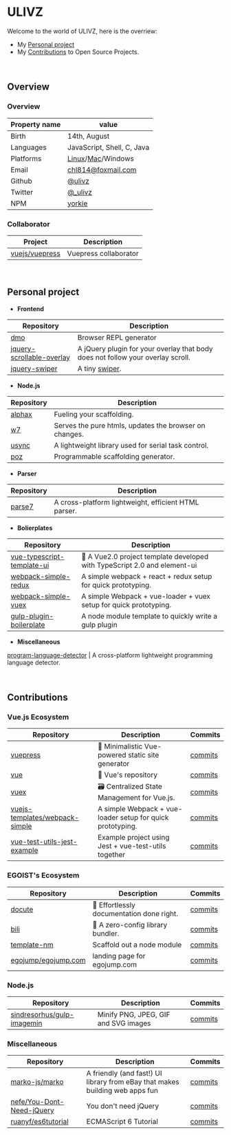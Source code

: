 # ULIVZ

Welcome to the world of ULIVZ, here is the overriew:


- My [Personal project](#personal-project)
- My [Contributions](#personal-project) to Open Source Projects.

<br>

## Overview

### Overview

| Property name | value |
|---------------|-------|
| Birth         | 14th, August |
| Languages     | JavaScript, Shell, C, Java |
| Platforms     | [Linux](https://github.com/torvalds/linux)/[Mac](https://www.apple.com)/Windows |
| Email         | [chl814@foxmail.com](mailto://chl814@foxmail.com) |
| Github        | [@ulivz](https://github.com/ulivz) |
| Twitter       | [@_ulivz](https://twitter.com/_ulivz) |
| NPM           | [yorkie](https://www.npmjs.org/~yorkie) |

### Collaborator

| Project | Description |
|--------------|-------------|
| [vuejs/vuepress](https://github.com/vuejs/vuepress) | Vuepress collaborator  |

<br>

## Personal project

- **Frontend** 

| Repository | Description | 
|------------|-------------|
[dmo](https://github.com/ulivz/dmo) | Browser REPL generator
[jquery-scrollable-overlay](https://github.com/ulivz/jquery-scrollable-overlay) | A jQuery plugin for your overlay that body does not follow your overlay scroll. 
[jquery-swiper](https://github.com/ulivz/jquery-swiper) | A tiny [swiper](http://www.v2js.com/jquery-swiper).

- **Node.js**

| Repository | Description | 
|------------|-------------|
[alphax](https://github.com/ulivz/alphax) | Fueling your scaffolding.
[w7](https://github.com/ulivz/w7) | Serves the pure htmls, updates the browser on changes.
[usync](https://github.com/ulivz/usync) | A lightweight library used for serial task control.
[poz](https://github.com/ulivz/poz) | Programmable scaffolding generator.

- **Parser**

| Repository | Description | 
|------------|-------------|
[parse7](https://github.com/ulivz/parse7) | A cross-platform lightweight, efficient HTML parser.

- **Bolierplates**

| Repository | Description | 
|------------|-------------|
[vue-typescript-template-ui](https://github.com/ulivz/vue-typescript-template-ui) | 🍪 A Vue2.0 project template developed with TypeScript 2.0 and element-ui
[webpack-simple-redux](https://github.com/ulivz/webpack-simple-redux) | A simple webpack + react + redux setup for quick prototyping.
[webpack-simple-vuex](https://github.com/ulivz/webpack-simple-vuex) | A simple Webpack + vue-loader + vuex setup for quick prototyping.
[gulp-plugin-boilerplate](https://github.com/ulivz/gulp-plugin-boilerplate) | A node module template to quickly write a gulp plugin

- **Miscellaneous**

[program-language-detector](https://github.com/ulivz/program-language-detector) | A cross-platform lightweight programming language detector.

<br>

## Contributions

### Vue.js Ecosystem

| Repository | Description | Commits |
|------------|-------------|---------|
[vuepress](https://github.com/vuejs/vuepress) | 📝 Minimalistic Vue-powered static site generator | [commits](https://github.com/vuejs/vuepress/commits/master?author=ulivz)
[vue](https://github.com/vuejs/vue/)| 🖖 Vue's repository | [commits](https://github.com/vuejs/vue/commits/dev?author=ulivz)
[vuex](https://github.com/vuejs/vuex) | 🗃️ Centralized State Management for Vue.js. | [commits](https://github.com/vuejs/vuex/commits/dev?author=ulivz)
[vuejs-templates/webpack-simple](https://github.com/vuejs-templates/webpack-simple) | A simple Webpack + vue-loader setup for quick prototyping. | [commits](https://github.com/vuejs-templates/webpack-simple/commits?author=ulivz)
[vue-test-utils-jest-example](https://github.com/vuejs/vue-test-utils-jest-example) | Example project using Jest + vue-test-utils together | [commits](https://github.com/vuejs/vue-test-utils-jest-example/commits/master?author=ulivz)

### EGOIST's Ecosystem

| Repository | Description | Commits |
|------------|-------------|---------|
[docute](https://github.com/egoist/docute) | 📜 Effortlessly documentation done right. | [commits](https://github.com/egoist/docute/commits/master?author=ulivz)
[bili](https://github.com/egoist/bili) | 🥂 A zero-config library bundler. | [commits](https://github.com/egoist/bili/commits?author=ulivz)
[template-nm](https://github.com/egoist/template-nm) | Scaffold out a node module | [commits](https://github.com/egoist/template-nm/commits?author=ulivz)
[egojump/egojump.com](https://github.com/egojump/egojump.com) | landing page for egojump.com | [commits](https://github.com/egojump/egojump.com/commits?author=ulivz)

### Node.js 

| Repository | Description | Commits |
|------------|-------------|---------|
[sindresorhus/gulp-imagemin](https://github.com/sindresorhus/gulp-imagemin) | Minify PNG, JPEG, GIF and SVG images | [commits](https://github.com/sindresorhus/gulp-imagemin/commits?author=ulivz)

### Miscellaneous

| Repository | Description | Commits |
|------------|-------------|---------|
[marko-js/marko](https://github.com/marko-js/marko) | A friendly (and fast!) UI library from eBay that makes building web apps fun | [commits](https://github.com/marko-js/marko/commits?author=ulivz)
[nefe/You-Dont-Need-jQuery](https://github.com/marko-js/marko) | You don't need jQuery | [commits](https://github.com/nefe/You-Dont-Need-jQuery/commits?author=ulivz)
[ruanyf/es6tutorial](https://github.com/ruanyf/es6tutorial)  | ECMAScript 6 Tutorial | [commits](https://github.com/ruanyf/es6tutorial/commits/gh-pages?author=ulivz)
